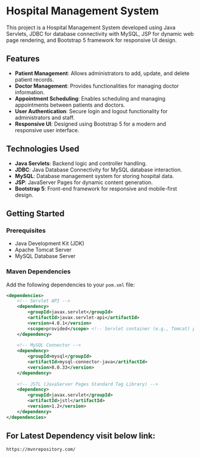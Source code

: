 # Hospital Management System

This project is a Hospital Management System developed using Java Servlets, JDBC for database connectivity with MySQL, JSP for dynamic web page rendering, and Bootstrap 5 framework for responsive UI design.

## Features

- **Patient Management**: Allows administrators to add, update, and delete patient records.
- **Doctor Management**: Provides functionalities for managing doctor information.
- **Appointment Scheduling**: Enables scheduling and managing appointments between patients and doctors.
- **User Authentication**: Secure login and logout functionality for administrators and staff.
- **Responsive UI**: Designed using Bootstrap 5 for a modern and responsive user interface.

## Technologies Used

- **Java Servlets**: Backend logic and controller handling.
- **JDBC**: Java Database Connectivity for MySQL database interaction.
- **MySQL**: Database management system for storing hospital data.
- **JSP**: JavaServer Pages for dynamic content generation.
- **Bootstrap 5**: Front-end framework for responsive and mobile-first design.

## Getting Started

### Prerequisites

- Java Development Kit (JDK)
- Apache Tomcat Server
- MySQL Database Server

### Maven Dependencies

Add the following dependencies to your `pom.xml` file:

```xml
<dependencies>
    <!-- Servlet API -->
    <dependency>
        <groupId>javax.servlet</groupId>
        <artifactId>javax.servlet-api</artifactId>
        <version>4.0.1</version>
        <scope>provided</scope> <!-- Servlet container (e.g., Tomcat) provides this -->
    </dependency>
    
    <!-- MySQL Connector -->
    <dependency>
        <groupId>mysql</groupId>
        <artifactId>mysql-connector-java</artifactId>
        <version>8.0.33</version>
    </dependency>
    
    <!-- JSTL (JavaServer Pages Standard Tag Library) -->
    <dependency>
        <groupId>javax.servlet</groupId>
        <artifactId>jstl</artifactId>
        <version>1.2</version>
    </dependency>
</dependencies>
```
## For Latest Dependency visit below link:
```
https://mvnrepository.com/
```
